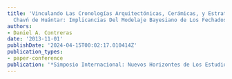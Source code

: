 ```yaml
---
title: 'Vinculando Las Cronologías Arquitectónicas, Cerámicas, y Estratigráficas En
  Chavń de Huántar: Implicancias Del Modelaje Bayesiano de Los Fechados 14C'
authors:
- Daniel A. Contreras
date: '2013-11-01'
publishDate: '2024-04-15T00:02:17.010414Z'
publication_types:
- paper-conference
publication: '*Simposio Internacional: Nuevos Horizontes de Los Estudios de Chavín*'
---
```

